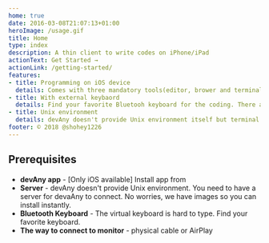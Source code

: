 ```yaml
---
home: true
date: 2016-03-08T21:07:13+01:00
heroImage: /usage.gif
title: Home
type: index
description: A thin client to write codes on iPhone/iPad
actionText: Get Started →
actionLink: /getting-started/
features:
- title: Programming on iOS device
  details: Comes with three mandatory tools(editor, brower and terminal) to write code.
- title: With external keybaord
  details: Find your favorite Bluetooh keyboard for the coding. There are plenty of shortuts to work with only keybard.
- title: Unix environment
  details: devAny doesn't provide Unix environment itself but terminal connects to backend Unix server to provide it.
footer: © 2018 @shohey1226
---
```




## Prerequisites

* **devAny app** - [Only iOS available] Install app from <a href="https://itunes.apple.com/us/app/devany/id1315254200?mt=8" style="display:inline-block;overflow:hidden;background:url(https://linkmaker.itunes.apple.com/assets/shared/badges/ja-jp/appstore-sm.svg) no-repeat;width:60px;height:15px;background-size:contain;"></a> 
* **Server** -  devAny doesn't provide Unix environment. You need to have a server for devaAny to connect. No worries, we have images so you can install instantly.
* **Bluetooth Keyboard** -  The virtual keyboard is hard to type. Find your favorite keyboard.
* **The way to connect to monitor** - physical cable or AirPlay

<style>
@media (max-width: 419px) {
  .home .hero img {
    max-width: 320px;
  }
}
@media (max-width: 320px) {
  .home .hero img {
    max-width: 250px;
  }
}
</style>
